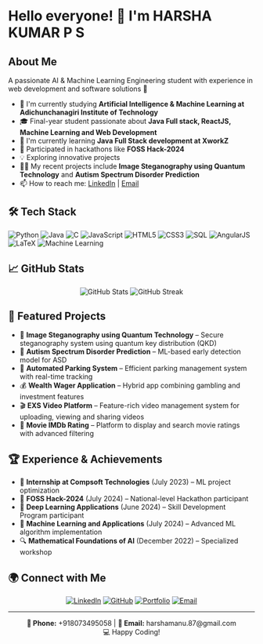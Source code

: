 # Hello everyone! 👋 I'm HARSHA KUMAR P S


## About Me

A passionate AI & Machine Learning Engineering student with experience in web development and software solutions 🚀

- 🔭 I'm currently studying **Artificial Intelligence & Machine Learning at Adichunchanagiri Institute of Technology**
- 🎓 Final-year student passionate about **Java Full stack, ReactJS, Machine Learning and Web Development**
- 🌱 I'm currently learning **Java Full Stack development at XworkZ**
- 🚀 Participated in hackathons like **FOSS Hack-2024**
- 💡 Exploring innovative projects
- 👨‍💻 My recent projects include **Image Steganography using Quantum Technology** and **Autism Spectrum Disorder Prediction**
- 📫 How to reach me: [LinkedIn](https://www.linkedin.com/in/harshakumarps/) | [Email](mailto:harshamanu.87@gmail.com)

## 🛠 Tech Stack

![Python](https://img.shields.io/badge/-Python-3776AB?style=for-the-badge&logo=Python&logoColor=white)
![Java](https://img.shields.io/badge/-Java-007396?style=for-the-badge&logo=Java&logoColor=white)
![C](https://img.shields.io/badge/-C-A8B9CC?style=for-the-badge&logo=C&logoColor=white)
![JavaScript](https://img.shields.io/badge/-JavaScript-F7DF1E?style=for-the-badge&logo=javascript&logoColor=black)
![HTML5](https://img.shields.io/badge/-HTML5-E34F26?style=for-the-badge&logo=html5&logoColor=white)
![CSS3](https://img.shields.io/badge/-CSS3-1572B6?style=for-the-badge&logo=css3&logoColor=white)
![SQL](https://img.shields.io/badge/-SQL-4479A1?style=for-the-badge&logo=MySQL&logoColor=white)
![AngularJS](https://img.shields.io/badge/-AngularJS-DD0031?style=for-the-badge&logo=angularjs&logoColor=white)
![LaTeX](https://img.shields.io/badge/-LaTeX-008080?style=for-the-badge&logo=latex&logoColor=white)
![Machine Learning](https://img.shields.io/badge/-Machine%20Learning-FF6F00?style=for-the-badge&logo=tensorflow&logoColor=white)

## 📈 GitHub Stats

<div align="center">
  <img src="https://github-readme-stats.vercel.app/api?username=harshakumarps&show_icons=true&theme=radical" alt="GitHub Stats" />
  <img src="https://github-readme-streak-stats.herokuapp.com/?user=harshakumarps&theme=radical" alt="GitHub Streak" />
</div>

## 📌 Featured Projects

- 🔐 **Image Steganography using Quantum Technology** – Secure steganography system using quantum key distribution (QKD)
- 🧠 **Autism Spectrum Disorder Prediction** – ML-based early detection model for ASD
- 🚗 **Automated Parking System** – Efficient parking management system with real-time tracking
- 💰 **Wealth Wager Application** – Hybrid app combining gambling and investment features
- 🎬 **EXS Video Platform** – Feature-rich video management system for uploading, viewing and sharing videos
- 🎥 **Movie IMDb Rating** – Platform to display and search movie ratings with advanced filtering

## 🏆 Experience & Achievements

- 💼 **Internship at Compsoft Technologies** (July 2023) – ML project optimization
- 🌟 **FOSS Hack-2024** (July 2024) – National-level Hackathon participant
- 🧠 **Deep Learning Applications** (June 2024) – Skill Development Program participant
- 🤖 **Machine Learning and Applications** (July 2024) – Advanced ML algorithm implementation
- 🔍 **Mathematical Foundations of AI** (December 2022) – Specialized workshop

## 🌍 Connect with Me

<div align="center">
  
[![LinkedIn](https://img.shields.io/badge/LinkedIn-0077B5?style=for-the-badge&logo=linkedin&logoColor=white)](https://www.linkedin.com/in/harshakumarps/)
[![GitHub](https://img.shields.io/badge/GitHub-100000?style=for-the-badge&logo=github&logoColor=white)](https://github.com/harshakumarps)
[![Portfolio](https://img.shields.io/badge/Portfolio-1DA1F2?style=for-the-badge&logo=website&logoColor=white)](https://github.com/harshakumarps/portfoliohk)
[![Email](https://img.shields.io/badge/Email-D14836?style=for-the-badge&logo=gmail&logoColor=white)](mailto:harshamanu.87@gmail.com)
  
</div>

---

<div align="center">
  <b>📱 Phone:</b> +918073495058 | <b>📧 Email:</b> harshamanu.87@gmail.com
  <br>
  💻 Happy Coding!
</div>
